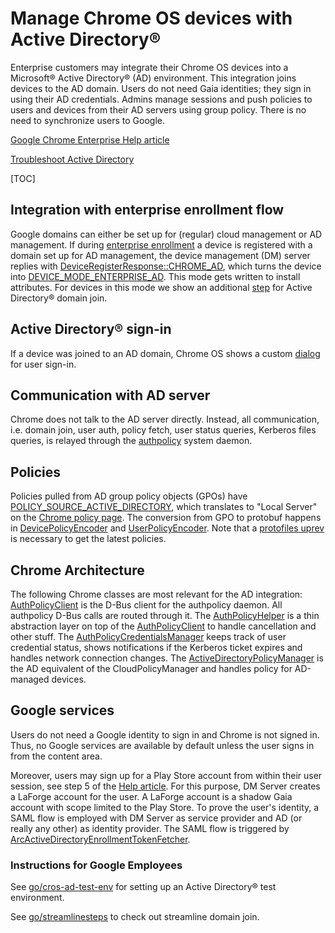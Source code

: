 # Manage Chrome OS devices with Active Directory®

Enterprise customers may integrate their Chrome OS devices into a Microsoft®
Active Directory® (AD) environment. This integration joins devices to the AD
domain. Users do not need Gaia identities; they sign in using their AD
credentials. Admins manage sessions and push policies to users and devices from
their AD servers using group policy. There is no need to synchronize users to
Google.

[Google Chrome Enterprise Help article](https://support.google.com/chrome/a?p=ad)

[Troubleshoot Active Directory](https://support.google.com/chrome/a?p=troubleshoot_ad)

[TOC]

## Integration with enterprise enrollment flow
Google domains can either be set up for (regular) cloud management or AD
management. If during [enterprise enrollment](enrollment.md) a device is
registered with a domain set up for AD management, the device management (DM)
server replies with
[DeviceRegisterResponse::CHROME_AD](https://cs.chromium.org/chromium/src/components/policy/core/common/cloud/cloud_policy_client.cc?l=45&rcl=506aea9166170a6ecb7ab5ecbf30b21626d5e14b),
which turns the device into
[DEVICE_MODE_ENTERPRISE_AD](https://cs.chromium.org/chromium/src/components/policy/core/common/cloud/cloud_policy_constants.h?rcl=a2aecfd5286d50ba833241f351f32e512ceb3351&l=142).
This mode gets written to install attributes. For devices in this mode we show
an additional
[step](https://cs.chromium.org/chromium/src/chrome/browser/chromeos/login/enrollment/enrollment_screen.cc?rcl=a2aecfd5286d50ba833241f351f32e512ceb3351&l=535)
for Active Directory® domain join.

## Active Directory® sign-in
If a device was joined to an AD domain, Chrome OS shows a custom
[dialog](https://cs.chromium.org/chromium/src/chrome/browser/resources/chromeos/login/screen_gaia_signin.html?rcl=298d950825cb079fbd6b05c3b84b2806c287afa5&l=23)
for user sign-in.

## Communication with AD server
Chrome does not talk to the AD server directly. Instead, all communication, i.e.
domain join, user auth, policy fetch, user status queries, Kerberos files queries,
is relayed through the
[authpolicy](https://cs.corp.google.com/chromeos_public/src/platform2/authpolicy/README.md)
system daemon.

## Policies
Policies pulled from AD group policy objects (GPOs) have
[POLICY_SOURCE_ACTIVE_DIRECTORY](https://cs.chromium.org/chromium/src/components/policy/core/common/policy_types.h?l=43&rcl=fdd7489f1f95a984371c03e118ff17a460c659f8),
which translates to "Local Server" on the [Chrome policy page](chrome://policy).
The conversion from GPO to protobuf happens in
[DevicePolicyEncoder](http://cs/chromeos_public/src/platform2/authpolicy/policy/device_policy_encoder.h?l=30&rcl=34f2f96b8af4677048f3f3d21e24d507618187ef)
and
[UserPolicyEncoder](http://cs/chromeos_public/src/platform2/authpolicy/policy/user_policy_encoder.cc?l=30&rcl=34f2f96b8af4677048f3f3d21e24d507618187ef).
Note that a
[protofiles uprev](http://cs/chromeos_public/src/third_party/chromiumos-overlay/chromeos-base/protofiles/protofiles-0.0.32.ebuild?l=26&rcl=735ecdbf0d4101a07558147d1e6ab4d7c45ad7aa)
is necessary to get the latest policies.

## Chrome Architecture
The following Chrome classes are most relevant for the AD integration:
[AuthPolicyClient](https://cs.chromium.org/chromium/src/chromeos/dbus/authpolicy/authpolicy_client.h)
is the D-Bus client for the authpolicy daemon. All authpolicy D-Bus calls are
routed through it. The
[AuthPolicyHelper](https://cs.chromium.org/chromium/src/chrome/browser/chromeos/authpolicy/authpolicy_helper.h)
is a thin abstraction layer on top of the
[AuthPolicyClient](https://cs.chromium.org/chromium/src/chromeos/dbus/authpolicy/authpolicy_client.h)
to handle cancellation and other stuff. The
[AuthPolicyCredentialsManager](https://cs.chromium.org/chromium/src/chrome/browser/chromeos/authpolicy/authpolicy_credentials_manager.h)
keeps track of user credential status, shows notifications if the Kerberos
ticket expires and handles network connection changes. The
[ActiveDirectoryPolicyManager](https://cs.chromium.org/chromium/src/chrome/browser/chromeos/policy/active_directory_policy_manager.h)
is the AD equivalent of the CloudPolicyManager and handles policy for AD-managed
devices.

## Google services
Users do not need a Google identity to sign in and Chrome is not signed in.
Thus, no Google services are available by default unless the user signs in from
the content area.

Moreover, users may sign up for a Play Store account from within their user
session, see step 5 of the
[Help article](https://support.google.com/chrome/a?p=ad).
For this purpose, DM Server creates a LaForge account for the user. A LaForge
account is a shadow Gaia account with scope limited to the Play Store. To prove
the user's identity, a SAML flow is employed with DM Server as service provider
and AD (or really any other) as identity provider. The SAML flow is triggered by
[ArcActiveDirectoryEnrollmentTokenFetcher](https://cs.chromium.org/chromium/src/chrome/browser/chromeos/arc/auth/arc_active_directory_enrollment_token_fetcher.h).

### Instructions for Google Employees
See [go/cros-ad-test-env](https://goto.google.com/cros-ad-test-env) for setting
up an Active Directory® test environment.

See [go/streamlinesteps](https://goto.google.com/streamlinesteps) to check out
streamline domain join.
